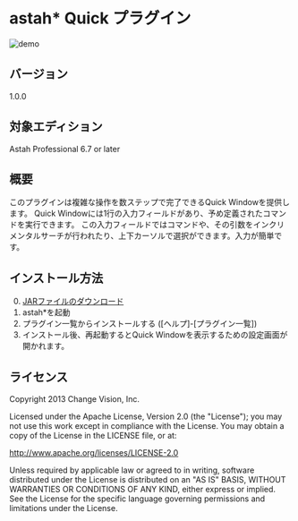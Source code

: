 astah* Quick プラグイン
===============================

![demo](https://raw.github.com/kompiro/astah-quick-plugin/master/docs/images/demo.gif)

バージョン
----------------
1.0.0

対象エディション
----------------
Astah Professional 6.7 or later

概要
----------------
このプラグインは複雑な操作を数ステップで完了できるQuick Windowを提供します。
Quick Windowには1行の入力フィールドがあり、予め定義されたコマンドを実行できます。
この入力フィールドではコマンドや、その引数をインクリメンタルサーチが行われたり、上下カーソルで選択ができます。入力が簡単です。

インストール方法
----------------
0. [JARファイルのダウンロード](http://cdn.change-vision.com/plugins/quick-1.0.0.jar)
1. astah*を起動
2. プラグイン一覧からインストールする ([ヘルプ]-[プラグイン一覧])
3. インストール後、再起動するとQuick Windowを表示するための設定画面が開かれます。

ライセンス
---------------
Copyright 2013 Change Vision, Inc.

Licensed under the Apache License, Version 2.0 (the "License");
you may not use this work except in compliance with the License.
You may obtain a copy of the License in the LICENSE file, or at:

   <http://www.apache.org/licenses/LICENSE-2.0>

Unless required by applicable law or agreed to in writing, software
distributed under the License is distributed on an "AS IS" BASIS,
WITHOUT WARRANTIES OR CONDITIONS OF ANY KIND, either express or implied.
See the License for the specific language governing permissions and
limitations under the License.
